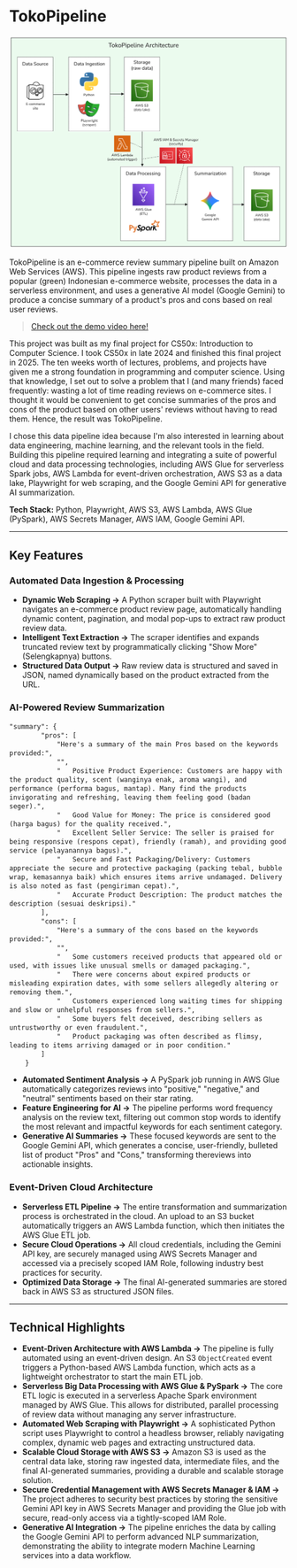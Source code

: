 # TokoPipeline

![TokoPipeline Architecture Diagram](./images/TokoPipelineArchitecture.png)

TokoPipeline is an e-commerce review summary pipeline built on Amazon Web Services (AWS). This pipeline ingests raw product reviews from a popular (green) Indonesian e-commerce website, processes the data in a serverless environment, and uses a generative AI model (Google Gemini) to produce a concise summary of a product's pros and cons based on real user reviews.

> [Check out the demo video here!]()

This project was built as my final project for CS50x: Introduction to Computer Science. I took CS50x in late 2024 and finished this final project in 2025. The ten weeks worth of lectures, problems, and projects have given me a strong foundation in programming and computer science. Using that knowledge, I set out to solve a problem that I (and many friends) faced frequently: wasting a lot of time reading reviews on e-commerce sites. I thought it would be convenient to get concise summaries of the pros and cons of the product based on other users' reviews without having to read them. Hence, the result was TokoPipeline. 

I chose this data pipeline idea because I'm also interested in learning about data engineering, machine learning, and the relevant tools in the field. Building this pipeline required learning and integrating a suite of powerful cloud and data processing technologies, including AWS Glue for serverless Spark jobs, AWS Lambda for event-driven orchestration, AWS S3 as a data lake, Playwright for web scraping, and the Google Gemini API for generative AI summarization. 

**Tech Stack:** Python, Playwright, AWS S3, AWS Lambda, AWS Glue (PySpark), AWS Secrets Manager, AWS IAM, Google Gemini API.

---

## Key Features

### Automated Data Ingestion & Processing

-   **Dynamic Web Scraping →** A Python scraper built with Playwright navigates an e-commerce product review page, automatically handling dynamic content, pagination, and modal pop-ups to extract raw product review data.
-   **Intelligent Text Extraction →** The scraper identifies and expands truncated review text by programmatically clicking "Show More" (Selengkapnya) buttons.
-   **Structured Data Output →** Raw review data is structured and saved in JSON, named dynamically based on the product extracted from the URL.

### AI-Powered Review Summarization

```
"summary": {
        "pros": [
            "Here's a summary of the main Pros based on the keywords provided:",
            "",
            "   Positive Product Experience: Customers are happy with the product quality, scent (wanginya enak, aroma wangi), and performance (performa bagus, mantap). Many find the products invigorating and refreshing, leaving them feeling good (badan seger).",
            "   Good Value for Money: The price is considered good (harga bagus) for the quality received.",
            "   Excellent Seller Service: The seller is praised for being responsive (respons cepat), friendly (ramah), and providing good service (pelayanannya bagus).",
            "   Secure and Fast Packaging/Delivery: Customers appreciate the secure and protective packaging (packing tebal, bubble wrap, kemasannya baik) which ensures items arrive undamaged. Delivery is also noted as fast (pengiriman cepat).",
            "   Accurate Product Description: The product matches the description (sesuai deskripsi)."
        ],
        "cons": [
            "Here's a summary of the cons based on the keywords provided:",
            "",
            "   Some customers received products that appeared old or used, with issues like unusual smells or damaged packaging.",
            "   There were concerns about expired products or misleading expiration dates, with some sellers allegedly altering or removing them.",
            "   Customers experienced long waiting times for shipping and slow or unhelpful responses from sellers.",
            "   Some buyers felt deceived, describing sellers as untrustworthy or even fraudulent.",
            "   Product packaging was often described as flimsy, leading to items arriving damaged or in poor condition."
        ]
    }
```

-   **Automated Sentiment Analysis →** A PySpark job running in AWS Glue automatically categorizes reviews into "positive," "negative," and "neutral" sentiments based on their star rating.
-   **Feature Engineering for AI →** The pipeline performs word frequency analysis on the review text, filtering out common stop words to identify the most relevant and impactful keywords for each sentiment category.
-   **Generative AI Summaries →** These focused keywords are sent to the Google Gemini API, which generates a concise, user-friendly, bulleted list of product "Pros" and "Cons," transforming thereviews into actionable insights.

### Event-Driven Cloud Architecture

-   **Serverless ETL Pipeline →** The entire transformation and summarization process is orchestrated in the cloud. An upload to an S3 bucket automatically triggers an AWS Lambda function, which then initiates the AWS Glue ETL job.
-   **Secure Cloud Operations →** All cloud credentials, including the Gemini API key, are securely managed using AWS Secrets Manager and accessed via a precisely scoped IAM Role, following industry best practices for security.
-   **Optimized Data Storage →** The final AI-generated summaries are stored back in AWS S3 as structured JSON files.

---

## Technical Highlights

-   **Event-Driven Architecture with AWS Lambda →** The pipeline is fully automated using an event-driven design. An S3 `ObjectCreated` event triggers a Python-based AWS Lambda function, which acts as a lightweight orchestrator to start the main ETL job.
-   **Serverless Big Data Processing with AWS Glue & PySpark →** The core ETL logic is executed in a serverless Apache Spark environment managed by AWS Glue. This allows for distributed, parallel processing of review data without managing any server infrastructure.
-   **Automated Web Scraping with Playwright →** A sophisticated Python script uses Playwright to control a headless browser, reliably navigating complex, dynamic web pages and extracting unstructured data.
-   **Scalable Cloud Storage with AWS S3 →** Amazon S3 is used as the central data lake, storing raw ingested data, intermediate files, and the final AI-generated summaries, providing a durable and scalable storage solution.
-   **Secure Credential Management with AWS Secrets Manager & IAM →** The project adheres to security best practices by storing the sensitive Gemini API key in AWS Secrets Manager and providing the Glue job with secure, read-only access via a tightly-scoped IAM Role.
-   **Generative AI Integration →** The pipeline enriches the data by calling the Google Gemini API to perform advanced NLP summarization, demonstrating the ability to integrate modern Machine Learning services into a data workflow.
